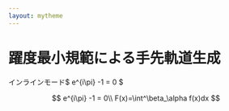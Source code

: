 ```yaml
---
layout: mytheme
---
```


# 躍度最小規範による手先軌道生成

インラインモード$ e^{i\pi} -1 = 0 $

$$
e^{i\pi} -1 = 0\\
F(x)=\int^\beta_\alpha f(x)dx
$$
